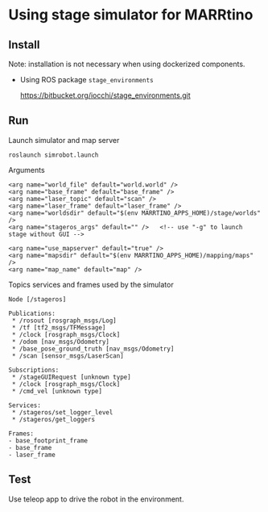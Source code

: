 # Using stage simulator for MARRtino

## Install

Note: installation is not necessary when using dockerized components.

* Using ROS package `stage_environments`

    https://bitbucket.org/iocchi/stage_environments.git


## Run

Launch simulator and map server


    roslaunch simrobot.launch


Arguments

    <arg name="world_file" default="world.world" />
    <arg name="base_frame" default="base_frame" />
    <arg name="laser_topic" default="scan" />
    <arg name="laser_frame" default="laser_frame" />
    <arg name="worldsdir" default="$(env MARRTINO_APPS_HOME)/stage/worlds" />
    <arg name="stageros_args" default="" />   <!-- use "-g" to launch stage without GUI -->

    <arg name="use_mapserver" default="true" />
    <arg name="mapsdir" default="$(env MARRTINO_APPS_HOME)/mapping/maps" />
    <arg name="map_name" default="map" />


Topics services and frames used by the simulator


    Node [/stageros]

    Publications: 
     * /rosout [rosgraph_msgs/Log]
     * /tf [tf2_msgs/TFMessage]
     * /clock [rosgraph_msgs/Clock]
     * /odom [nav_msgs/Odometry]
     * /base_pose_ground_truth [nav_msgs/Odometry]
     * /scan [sensor_msgs/LaserScan]

    Subscriptions: 
     * /stageGUIRequest [unknown type]
     * /clock [rosgraph_msgs/Clock]
     * /cmd_vel [unknown type]

    Services: 
     * /stageros/set_logger_level
     * /stageros/get_loggers

    Frames:
    - base_footprint_frame 
    - base_frame
    - laser_frame


## Test

Use teleop app to drive the robot in the environment.



